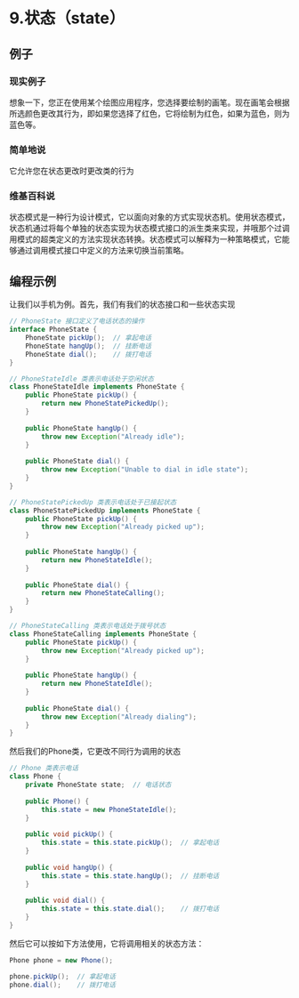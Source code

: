 # 9.状态（state）

## 例子

### 现实例子

想象一下，您正在使用某个绘图应用程序，您选择要绘制的画笔。现在画笔会根据所选颜色更改其行为，即如果您选择了红色，它将绘制为红色，如果为蓝色，则为蓝色等。

### 简单地说

它允许您在状态更改时更改类的行为

### 维基百科说

状态模式是一种行为设计模式，它以面向对象的方式实现状态机。使用状态模式，状态机通过将每个单独的状态实现为状态模式接口的派生类来实现，并哦那个过调用模式的超类定义的方法实现状态转换。状态模式可以解释为一种策略模式，它能够通过调用模式接口中定义的方法来切换当前策略。

## 编程示例

让我们以手机为例。首先，我们有我们的状态接口和一些状态实现

```java
// PhoneState 接口定义了电话状态的操作
interface PhoneState {
    PhoneState pickUp();  // 拿起电话
    PhoneState hangUp();  // 挂断电话
    PhoneState dial();    // 拨打电话
}

// PhoneStateIdle 类表示电话处于空闲状态
class PhoneStateIdle implements PhoneState {
    public PhoneState pickUp() {
        return new PhoneStatePickedUp();
    }
    
    public PhoneState hangUp() {
        throw new Exception("Already idle");
    }
    
    public PhoneState dial() {
        throw new Exception("Unable to dial in idle state");
    }
}

// PhoneStatePickedUp 类表示电话处于已接起状态
class PhoneStatePickedUp implements PhoneState {
    public PhoneState pickUp() {
        throw new Exception("Already picked up");
    }
    
    public PhoneState hangUp() {
        return new PhoneStateIdle();
    }
    
    public PhoneState dial() {
        return new PhoneStateCalling();
    }
}

// PhoneStateCalling 类表示电话处于拨号状态
class PhoneStateCalling implements PhoneState {
    public PhoneState pickUp() {
        throw new Exception("Already picked up");
    }
    
    public PhoneState hangUp() {
        return new PhoneStateIdle();
    }
    
    public PhoneState dial() {
        throw new Exception("Already dialing");
    }
}
```

然后我们的Phone类，它更改不同行为调用的状态

```java
// Phone 类表示电话
class Phone {
    private PhoneState state;  // 电话状态
    
    public Phone() {
        this.state = new PhoneStateIdle();
    }
    
    public void pickUp() {
        this.state = this.state.pickUp();  // 拿起电话
    }
    
    public void hangUp() {
        this.state = this.state.hangUp();  // 挂断电话
    }
    
    public void dial() {
        this.state = this.state.dial();    // 拨打电话
    }
}
```

然后它可以按如下方法使用，它将调用相关的状态方法：

```java
Phone phone = new Phone();

phone.pickUp();  // 拿起电话
phone.dial();    // 拨打电话
```

